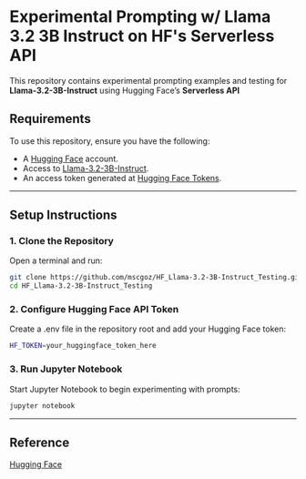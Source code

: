 # Experimental Prompting w/ Llama 3.2 3B Instruct on HF's Serverless API

This repository contains experimental prompting examples and testing for **Llama-3.2-3B-Instruct** using Hugging Face’s **Serverless API**

## **Requirements**
To use this repository, ensure you have the following:
- A [Hugging Face](https://huggingface.co/) account.
- Access to [Llama-3.2-3B-Instruct](https://huggingface.co/meta-llama/Llama-3.2-3B-Instruct).
- An access token generated at [Hugging Face Tokens](https://huggingface.co/settings/tokens).
---
## **Setup Instructions**

### **1. Clone the Repository**
Open a terminal and run:
```bash 
git clone https://github.com/mscgoz/HF_Llama-3.2-3B-Instruct_Testing.git
cd HF_Llama-3.2-3B-Instruct_Testing
```
### **2. Configure Hugging Face API Token**
Create a .env file in the repository root and add your Hugging Face token:
```bash
HF_TOKEN=your_huggingface_token_here
```

### **3. Run Jupyter Notebook**
Start Jupyter Notebook to begin experimenting with prompts:
```bash
jupyter notebook
```

---
## **Reference**
[Hugging Face](https://huggingface.co/learn/agents-course/en/unit1/dummy-agent-library)
